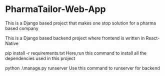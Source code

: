 # PharmaTailor-Web-App
This is a Django based project that makes one stop solution for a pharma based company

This is a Django based backend project where frontend is written in React-Native

pip install -r requirements.txt Here,run this command to install all the dependencies used in this project

python .\manage.py runserver Use this command to runserver for backend


